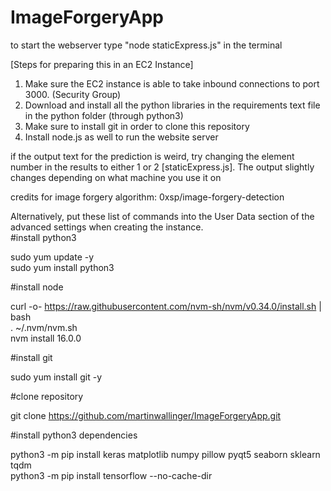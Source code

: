 # ImageForgeryApp

to start the webserver type "node staticExpress.js" in the terminal

[Steps for preparing this in an EC2 Instance]
1. Make sure the EC2 instance is able to take inbound connections to port 3000. (Security Group)
2. Download and install all the python libraries in the requirements text file in the python folder (through python3)
3. Make sure to install git in order to clone this repository
4. Install node.js as well to run the website server


if the output text for the prediction is weird, try changing the element number in the results to either 1 or 2 [staticExpress.js]. The output slightly changes depending on what machine you use it on

credits for image forgery algorithm: 0xsp/image-forgery-detection 


Alternatively, put these list of commands into the User Data section of the advanced settings when creating the instance. <br />
#install python3<br />

sudo yum update -y <br />
sudo yum install python3 <br />

#install node<br />

curl -o- https://raw.githubusercontent.com/nvm-sh/nvm/v0.34.0/install.sh | bash <br />
. ~/.nvm/nvm.sh <br />
nvm install 16.0.0 <br />

#install git <br />

sudo yum install git -y <br />

#clone repository <br />

git clone https://github.com/martinwallinger/ImageForgeryApp.git <br />

#install python3 dependencies <br />

python3 -m pip install keras matplotlib numpy pillow pyqt5 seaborn sklearn tqdm <br />
python3 -m pip install tensorflow --no-cache-dir <br />
